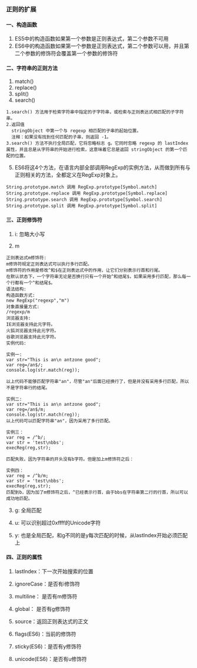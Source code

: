 ### 正则的扩展

#### 一、构造函数
 1. ES5中的构造函数如果第一个参数是正则表达式，第二个参数不可用
 2. ES6中的构造函数如果第一个参数是正则表达式，第二个参数可以用，并且第二个参数的修饰符会覆盖第一个参数的修饰符
#### 二、字符串的正则方法
 1. match()
 2. replace()
 3. split()
 4. search()
 ```
 1.search() 方法用于检索字符串中指定的子字符串，或检索与正则表达式相匹配的子字符串。
 2.返回值
   stringObject 中第一个与 regexp 相匹配的子串的起始位置。
   注释：如果没有找到任何匹配的子串，则返回 -1。
 3.search() 方法不执行全局匹配，它将忽略标志 g。它同时忽略 regexp 的 lastIndex 属性，并且总是从字符串的开始进行检索，这意味着它总是返回 stringObject 的第一个匹配的位置。
 ```
 
 5. ES6将这4个方法，在语言内部全部调用RegExp的实例方法，从而做到所有与正则相关的方法，全都定义在RegExp对象上。
 ```
 String.prototype.match 调用 RegExp.prototype[Symbol.match]
 String.prototype.replace 调用 RegExp.prototype[Symbol.replace]
 String.prototype.search 调用 RegExp.prototype[Symbol.search]
 String.prototype.split 调用 RegExp.prototype[Symbol.split]
 ```
#### 三、正则修饰符
 1. i: 忽略大小写
 
 2. m
 ```
 正则表达式m修饰符:
 m修饰符规定正则表达式可以执行多行匹配。
 m修饰符的作用是修改^和$在正则表达式中的作用，让它们分别表示行首和行尾。
 在默认状态下，一个字符串无论是否换行只有一个开始^和结尾$，如果采用多行匹配，那么每一个行都有一个^和结尾$。
 语法结构:
 构造函数方式:
 new RegExp("regexp","m")
 对象直接量方式:
 /regexp/m
 浏览器支持:
 IE浏览器支持此元字符。
 火狐浏览器支持此元字符。
 谷歌浏览器支持此元字符。
 实例代码:
 
 实例一:
 var str="This is an\n antzone good"; 
 var reg=/an$/;
 console.log(str.match(reg));
 
 以上代码不能够匹配字符串"an"，尽管"an"后面已经换行了，但是并没有采用多行匹配，所以不是字符串行的结尾。
 
 实例二:
 var str="This is an\n antzone good"; 
 var reg=/an$/m;
 console.log(str.match(reg));
 以上代码可以匹配字符串"an"，因为采用了多行匹配。
 
 实例三：
 var reg = /^b/;
 var str = 'test\nbbs';
 execReg(reg,str);
 
 匹配失败，因为字符串的开头没有b字符。但是加上m修饰符之后：
 
 实例四：
 var reg = /^b/m;
 var str = 'test\nbbs';
 execReg(reg,str);
 匹配到b，因为加了m修饰符之后，^已经表示行首，由于bbs在字符串第二行的行首，所以可以成功地匹配。
 ``` 
 
 3. g: 全局匹配
 
 4. u: 可以识别超过0xffff的Unicode字符
 
 5. y: 也是全局匹配，和g不同的是y每次匹配的时候，从lastIndex开始必须匹配上

#### 四、正则的属性
 1. lastIndex：下一次开始搜索的位置
 
 2. ignoreCase：是否有i修饰符
 
 3. multiline：  是否有m修饰符
 
 4. global： 是否有g修饰符
 
 5. source：返回正则表达式的正文
 
 6. flags(ES6)：当前的修饰符
 
 7. sticky(ES6)：是否有y修饰符
 
 8. unicode(ES6)：是否有u修饰符